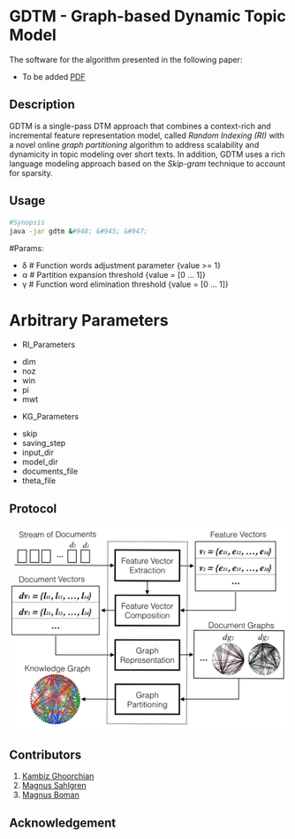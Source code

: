 # GDTM - Graph-based Dynamic Topic Model

The software for the algorithm presented in the following paper:
 - To be added [PDF](https://www.kth.se/profile/ghoorian)


## Description
GDTM is a single-pass DTM approach that combines a context-rich and incremental feature representation model, called *Random Indexing (RI)* with a novel online *graph partitioning* algorithm to address scalability and dynamicity in topic modeling over short texts. In addition, GDTM uses a rich language modeling approach based on the *Skip-gram* technique to account for sparsity.

## Usage
``` bash
#Synopsis
java -jar gdtm &#948; &#945; &#947;
```

#Params:
- &#948; # Function words adjustment parameter {value >= 1}
- &#945; # Partition expansion threshold {value = [0 ... 1]}
- &#947; # Function word elimination threshold {value = [0 ... 1]}

# Arbitrary Parameters
* RI_Parameters
- dim
- noz
- win
- pi
- mwt

* KG_Parameters
- skip
- saving_step
- input_dir
- model_dir
- documents_file
- theta_file

## Protocol
![alt text](https://github.com/kambizG/gdtm/blob/master/img/protocol.png "The protocol of the algorithm.")

## Contributors
1. [Kambiz Ghoorchian](https://www.kth.se/profile/ghoorian)
2. [Magnus Sahlgren](https://www.sics.se/people/magnus-sahlgren)
3. [Magnus Boman](https://www.kth.se/profile/mab)

## Acknowledgement
